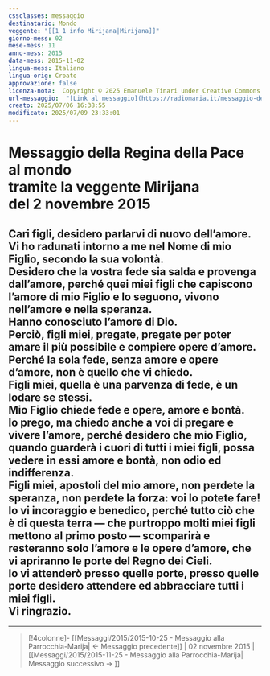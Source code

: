 ```yaml
---
cssclasses: messaggio
destinatario: Mondo
veggente: "[[1 1 info Mirijana|Mirijana]]"
giorno-mess: 02
mese-mess: 11
anno-mess: 2015
data-mess: 2015-11-02
lingua-mess: Italiano
lingua-orig: Croato
approvazione: false
licenza-nota:  Copyright © 2025 Emanuele Tinari under Creative Commons BY-NC-SA 4.0 https://creativecommons.org/licenses/by-nc-sa/4.0/
url-messaggio:  "[Link al messaggio](https://radiomaria.it/messaggio-del-2-novembre-2015/)"
creato: 2025/07/06 16:38:55
modificato: 2025/07/09 23:33:01
---
```


# Messaggio della Regina della Pace<br>al mondo<br>tramite la veggente Mirijana<br>del 2 novembre 2015

## Cari figli, desidero parlarvi di nuovo dell’amore.<br>Vi ho radunati intorno a me nel Nome di mio Figlio, secondo la sua volontà.<br>Desidero che la vostra fede sia salda e provenga dall’amore, perché quei miei figli che capiscono l’amore di mio Figlio e lo seguono, vivono nell’amore e nella speranza.<br>Hanno conosciuto l’amore di Dio.<br>Perciò, figli miei, pregate, pregate per poter amare il più possibile e compiere opere d’amore.<br>Perché la sola fede, senza amore e opere d’amore, non è quello che vi chiedo.<br>Figli miei, quella è una parvenza di fede, è un lodare se stessi.<br>Mio Figlio chiede fede e opere, amore e bontà.<br>Io prego, ma chiedo anche a voi di pregare e vivere l’amore, perché desidero che mio Figlio, quando guarderà i cuori di tutti i miei figli, possa vedere in essi amore e bontà, non odio ed indifferenza.<br>Figli miei, apostoli del mio amore, non perdete la speranza, non perdete la forza: voi lo potete fare!<br>Io vi incoraggio e benedico, perché tutto ciò che è di questa terra — che purtroppo molti miei figli mettono al primo posto — scomparirà e resteranno solo l’amore e le opere d’amore, che vi apriranno le porte del Regno dei Cieli.<br>Io vi attenderò presso quelle porte, presso quelle porte desidero attendere ed abbracciare tutti i miei figli.<br>Vi ringrazio.

***

> [!4colonne]- [[Messaggi/2015/2015-10-25 - Messaggio alla Parrocchia-Marija| ← Messaggio precedente]] | 02 novembre 2015 | [[Messaggi/2015/2015-11-25 - Messaggio alla Parrocchia-Marija| Messaggio successivo → ]]
